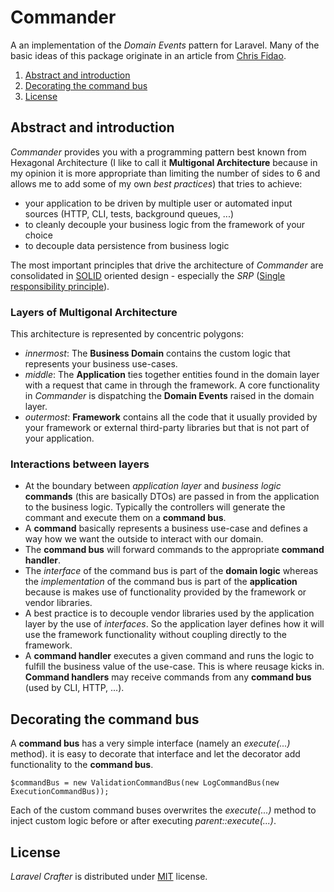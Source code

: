 # Commander
A an implementation of the _Domain Events_ pattern for Laravel. Many of the basic ideas of this package originate in an article from [Chris Fidao](http://fideloper.com/hexagonal-architecture).

  1. [Abstract and introduction](#intro)
  1. [Decorating the command bus](#decorator)
  1. [License](#license)

## <a name="intro"></a>Abstract and introduction

_Commander_ provides you with a programming pattern best known from Hexagonal Architecture (I like to call it **Multigonal Architecture** because in my opinion it is more appropriate than limiting the number of sides to 6 and allows me to add some of my own _best practices_) that tries to achieve:

  * your application to be driven by multiple user or automated input sources (HTTP, CLI, tests, background queues, ...)
  * to cleanly decouple your business logic from the framework of your choice
  * to decouple data persistence from business logic

The most important principles that drive the architecture of _Commander_ are consolidated in [SOLID](http://en.wikipedia.org/wiki/SOLID_(object-oriented_design)) oriented design - especially the _SRP_ ([Single responsibility principle](http://en.wikipedia.org/wiki/Single_responsibility_principle)).

### Layers of Multigonal Architecture

This architecture is represented by concentric polygons:

  * _innermost_: The **Business Domain** contains the custom logic that represents your business use-cases.
  * _middle_: The **Application** ties together entities found in the domain layer with a request that came in through the framework. A core functionality in _Commander_ is dispatching the **Domain Events** raised in the domain layer.
  * _outermost_: **Framework** contains all the code that it usually provided by your framework or external third-party libraries but that is not part of your application.

### Interactions between layers

  * At the boundary between _application layer_ and _business logic_ **commands** (this are basically DTOs) are passed in from the application to the business logic. Typically the controllers will generate the commant and execute them on a **command bus**.
  * A **command** basically represents a business use-case and defines a way how we want the outside to interact with our domain.
  * The **command bus** will forward commands to the appropriate **command handler**.
  * The _interface_ of the command bus is part of the **domain logic** whereas the _implementation_ of the command bus is part of the **application** because is makes use of functionality provided by the framework or vendor libraries.
  * A best practice is to decouple vendor libraries used by the application layer by the use of _interfaces_. So the application layer defines how it will use the framework functionality without coupling directly to the framework.
  * A **command handler** executes a given command and runs the logic to fulfill the business value of the use-case. This is where reusage kicks in. **Command handlers** may receive commands from any **command bus** (used by CLI, HTTP, ...).

## <a name="decorator"></a>Decorating the command bus

A **command bus** has a very simple interface (namely an _execute(...)_ method). it is easy to decorate that interface and let the decorator add functionality to the **command bus**.

	$commandBus = new ValidationCommandBus(new LogCommandBus(new ExecutionCommandBus));

Each of the custom command buses overwrites the _execute(...)_ method to inject custom logic before or after executing _parent::execute(...)_. 


## <a href="license"></a>License

_Laravel Crafter_ is distributed under [MIT](http://opensource.org/licenses/MIT) license.
